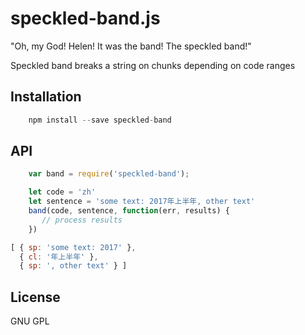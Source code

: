 # speckled-band.js

"Oh, my God!  Helen! It was the band!  The speckled band!"

Speckled band breaks a string on chunks depending on code ranges

## Installation

````javascript
    npm install --save speckled-band
````

## API

````javascript
    var band = require('speckled-band');
````


````javascript
    let code = 'zh'
    let sentence = 'some text: 2017年上半年, other text'
    band(code, sentence, function(err, results) {
       // process results
    })
````

````javascript
[ { sp: 'some text: 2017' },
  { cl: '年上半年' },
  { sp: ', other text' } ]
````




## License

  GNU GPL
